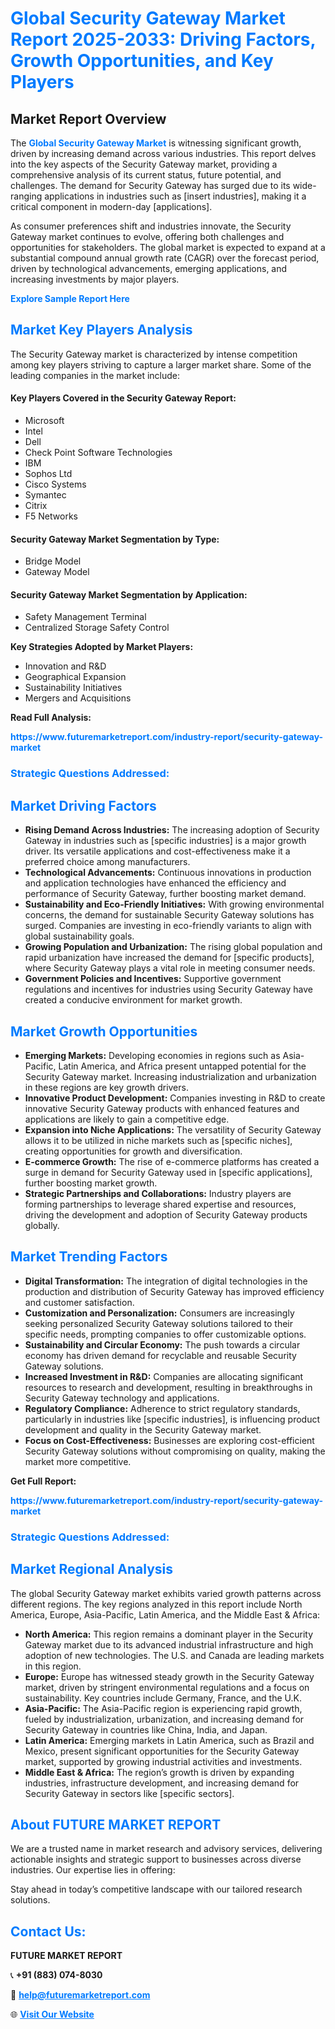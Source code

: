 <h1 style="color: #007BFF;">Global Security Gateway Market Report 2025-2033: Driving Factors, Growth Opportunities, and Key Players</h1>

<section id="overview">
<h2>Market Report Overview</h2>
<p>The <a href="https://www.futuremarketreport.com/industry-report/security-gateway-market" style="color: #007BFF; text-decoration: none;"><strong>Global Security Gateway Market</strong></a> is witnessing significant growth, driven by increasing demand across various industries. This report delves into the key aspects of the Security Gateway market, providing a comprehensive analysis of its current status, future potential, and challenges. The demand for Security Gateway has surged due to its wide-ranging applications in industries such as [insert industries], making it a critical component in modern-day [applications].</p>
<p>As consumer preferences shift and industries innovate, the Security Gateway market continues to evolve, offering both challenges and opportunities for stakeholders. The global market is expected to expand at a substantial compound annual growth rate (CAGR) over the forecast period, driven by technological advancements, emerging applications, and increasing investments by major players.</p>
</section>

<section id="overview">
<p><a href="https://www.futuremarketreport.com/request-sample/reportId=104973" style="color: #007BFF; text-decoration: none;"><strong>Explore Sample Report Here</strong></a></p>
</section>

<section id="key-players">
<h2 style="color: #007BFF;">Market Key Players Analysis</h2>
<p>The Security Gateway market is characterized by intense competition among key players striving to capture a larger market share. Some of the leading companies in the market include:</p>
<h4>Key Players Covered in the Security Gateway Report:</h4>
<ul><li>Microsoft</li><li>Intel</li><li>Dell</li><li>Check Point Software Technologies</li><li>IBM</li><li>Sophos Ltd</li><li>Cisco Systems</li><li>Symantec</li><li>Citrix</li><li>F5 Networks</li></ul>
<h4>Security Gateway Market Segmentation by Type:</h4>
<ul><li>Bridge Model</li><li>Gateway Model</li></ul>

<h4>Security Gateway Market Segmentation by Application:</h4>
<ul><li>Safety Management Terminal</li><li>Centralized Storage Safety Control</li></ul>
<p><strong>Key Strategies Adopted by Market Players:</strong></p>
<ul>
<li>Innovation and R&D</li>
<li>Geographical Expansion</li>
<li>Sustainability Initiatives</li>
<li>Mergers and Acquisitions</li>
</ul>
</section>

<section>
<p><strong>Read Full Analysis: </strong></p><a href="https://www.futuremarketreport.com/industry-report/security-gateway-market" style="color: #007BFF; text-decoration: none;"><strong>https://www.futuremarketreport.com/industry-report/security-gateway-market</strong></a>
<h3 style="color: #007BFF;">Strategic Questions Addressed:</h3>
</section>

<section id="driving-factors">
<h2 style="color: #007BFF;">Market Driving Factors</h2>
<ul>
<li><strong>Rising Demand Across Industries:</strong> The increasing adoption of Security Gateway in industries such as [specific industries] is a major growth driver. Its versatile applications and cost-effectiveness make it a preferred choice among manufacturers.</li>
<li><strong>Technological Advancements:</strong> Continuous innovations in production and application technologies have enhanced the efficiency and performance of Security Gateway, further boosting market demand.</li>
<li><strong>Sustainability and Eco-Friendly Initiatives:</strong> With growing environmental concerns, the demand for sustainable Security Gateway solutions has surged. Companies are investing in eco-friendly variants to align with global sustainability goals.</li>
<li><strong>Growing Population and Urbanization:</strong> The rising global population and rapid urbanization have increased the demand for [specific products], where Security Gateway plays a vital role in meeting consumer needs.</li>
<li><strong>Government Policies and Incentives:</strong> Supportive government regulations and incentives for industries using Security Gateway have created a conducive environment for market growth.</li>
</ul>
</section>

<section id="growth-opportunities">
<h2 style="color: #007BFF;">Market Growth Opportunities</h2>
<ul>
<li><strong>Emerging Markets:</strong> Developing economies in regions such as Asia-Pacific, Latin America, and Africa present untapped potential for the Security Gateway market. Increasing industrialization and urbanization in these regions are key growth drivers.</li>
<li><strong>Innovative Product Development:</strong> Companies investing in R&D to create innovative Security Gateway products with enhanced features and applications are likely to gain a competitive edge.</li>
<li><strong>Expansion into Niche Applications:</strong> The versatility of Security Gateway allows it to be utilized in niche markets such as [specific niches], creating opportunities for growth and diversification.</li>
<li><strong>E-commerce Growth:</strong> The rise of e-commerce platforms has created a surge in demand for Security Gateway used in [specific applications], further boosting market growth.</li>
<li><strong>Strategic Partnerships and Collaborations:</strong> Industry players are forming partnerships to leverage shared expertise and resources, driving the development and adoption of Security Gateway products globally.</li>
</ul>
</section>

<section id="trending-factors">
<h2 style="color: #007BFF;">Market Trending Factors</h2>
<ul>
<li><strong>Digital Transformation:</strong> The integration of digital technologies in the production and distribution of Security Gateway has improved efficiency and customer satisfaction.</li>
<li><strong>Customization and Personalization:</strong> Consumers are increasingly seeking personalized Security Gateway solutions tailored to their specific needs, prompting companies to offer customizable options.</li>
<li><strong>Sustainability and Circular Economy:</strong> The push towards a circular economy has driven demand for recyclable and reusable Security Gateway solutions.</li>
<li><strong>Increased Investment in R&D:</strong> Companies are allocating significant resources to research and development, resulting in breakthroughs in Security Gateway technology and applications.</li>
<li><strong>Regulatory Compliance:</strong> Adherence to strict regulatory standards, particularly in industries like [specific industries], is influencing product development and quality in the Security Gateway market.</li>
<li><strong>Focus on Cost-Effectiveness:</strong> Businesses are exploring cost-efficient Security Gateway solutions without compromising on quality, making the market more competitive.</li>
</ul>
</section>

<section>
<p><strong>Get Full Report: </strong></p><a href="https://www.futuremarketreport.com/industry-report/security-gateway-market" style="color: #007BFF; text-decoration: none;"><strong>https://www.futuremarketreport.com/industry-report/security-gateway-market</strong></a>
<h3 style="color: #007BFF;">Strategic Questions Addressed:</h3>
</section>


<section id="regional-analysis">
<h2 style="color: #007BFF;">Market Regional Analysis</h2>
<p>The global Security Gateway market exhibits varied growth patterns across different regions. The key regions analyzed in this report include North America, Europe, Asia-Pacific, Latin America, and the Middle East & Africa:</p>
<ul>
<li><strong>North America:</strong> This region remains a dominant player in the Security Gateway market due to its advanced industrial infrastructure and high adoption of new technologies. The U.S. and Canada are leading markets in this region.</li>
<li><strong>Europe:</strong> Europe has witnessed steady growth in the Security Gateway market, driven by stringent environmental regulations and a focus on sustainability. Key countries include Germany, France, and the U.K.</li>
<li><strong>Asia-Pacific:</strong> The Asia-Pacific region is experiencing rapid growth, fueled by industrialization, urbanization, and increasing demand for Security Gateway in countries like China, India, and Japan.</li>
<li><strong>Latin America:</strong> Emerging markets in Latin America, such as Brazil and Mexico, present significant opportunities for the Security Gateway market, supported by growing industrial activities and investments.</li>
<li><strong>Middle East & Africa:</strong> The region’s growth is driven by expanding industries, infrastructure development, and increasing demand for Security Gateway in sectors like [specific sectors].</li>
</ul>
</section>

<footer>
<h2 style="color: #007BFF;">About FUTURE MARKET REPORT</h2>
<p>We are a trusted name in market research and advisory services, delivering actionable insights and strategic support to businesses across diverse industries. Our expertise lies in offering:</p>

<p>Stay ahead in today’s competitive landscape with our tailored research solutions.</p>

<h2 style="color: #007BFF;">Contact Us:</h2>
<p><strong>FUTURE MARKET REPORT</strong></p>
<p>📞 <strong>+91 (883) 074-8030</strong></p>
<p>📧 <strong><a href="mailto:help@futuremarketreport.com" style="color: #007BFF;">help@futuremarketreport.com</a></strong></p>
<p>🌐 <strong><a href="https://www.futuremarketreport.com/" style="color: #007BFF;">Visit Our Website</a></strong></p>
</footer>